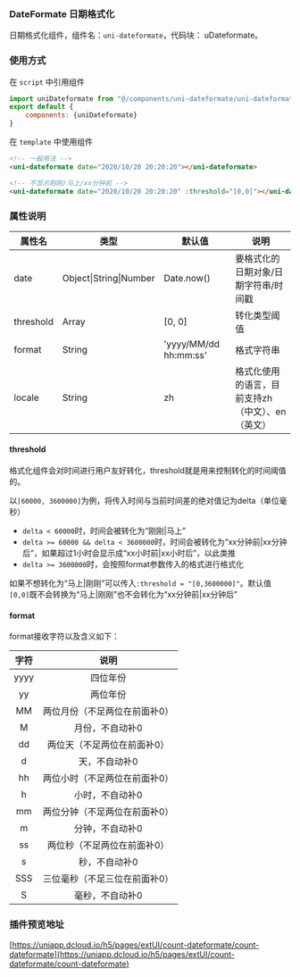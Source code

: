 ### DateFormate 日期格式化

日期格式化组件，组件名：`uni-dateformate`，代码块： uDateformate。

### 使用方式

在 ``script`` 中引用组件 

```javascript
import uniDateformate from "@/components/uni-dateformate/uni-dateformate.vue"
export default {
    components: {uniDateformate}
}
```

在 ``template`` 中使用组件



```html
<!-- 一般用法 -->
<uni-dateformate date="2020/10/20 20:20:20"></uni-dateformate>

<!-- 不显示刚刚/马上/xx分钟前 -->
<uni-dateformate date="2020/10/20 20:20:20" :threshold="[0,0]"></uni-dateformate>
```

### 属性说明

|属性名		|类型							|默认值					|说明												|
|---		|----							|---					|---												|
|date		|Object&#124;String&#124;Number	|Date.now()				|要格式化的日期对象/日期字符串/时间戳				|
|threshold	|Array							|[0, 0]					|转化类型阈值										|
|format		|String							|'yyyy/MM/dd hh:mm:ss'	|格式字符串											|
|locale		|String							|zh						|格式化使用的语言，目前支持zh（中文）、en（英文）	|

#### threshold

格式化组件会对时间进行用户友好转化，threshold就是用来控制转化的时间阈值的。

以`[60000, 3600000]`为例，将传入时间与当前时间差的绝对值记为delta（单位毫秒）

- `delta < 60000`时，时间会被转化为“刚刚|马上”
- `delta >= 60000 && delta < 3600000`时，时间会被转化为“xx分钟前|xx分钟后”，如果超过1小时会显示成“xx小时前|xx小时后”，以此类推
- `delta >= 3600000`时，会按照format参数传入的格式进行格式化

如果不想转化为“马上|刚刚”可以传入`:threshold = "[0,3600000]"`。默认值`[0,0]`既不会转换为“马上|刚刚”也不会转化为“xx分钟前|xx分钟后”

#### format

format接收字符以及含义如下：

|字符	|说明							|
|:-:	|:-:							|
|yyyy	|四位年份						|
|yy		|两位年份						|
|MM		|两位月份（不足两位在前面补0）	|
|M		|月份，不自动补0				|
|dd		|两位天（不足两位在前面补0）	|
|d		|天，不自动补0					|
|hh		|两位小时（不足两位在前面补0）	|
|h		|小时，不自动补0				|
|mm		|两位分钟（不足两位在前面补0）	|
|m		|分钟，不自动补0				|
|ss		|两位秒（不足两位在前面补0）	|
|s		|秒，不自动补0					|
|SSS	|三位毫秒（不足三位在前面补0）	|
|S		|毫秒，不自动补0				|

### 插件预览地址

[https://uniapp.dcloud.io/h5/pages/extUI/count-dateformate/count-dateformate](https://uniapp.dcloud.io/h5/pages/extUI/count-dateformate/count-dateformate)